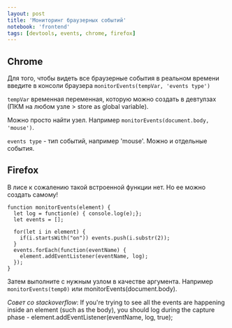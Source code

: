```yaml
---
layout: post
title: 'Мониторинг браузерных событий'
notebook: 'frontend'
tags: [devtools, events, chrome, firefox]
---
```

## Chrome

Для того, чтобы видеть все браузерные события в реальном времени введите в консоли браузера `monitorEvents(tempVar, 'events type')`

`tempVar` временная переменная, которую можно создать в девтулзах (ПКМ на любом узле > store as global variable).

Можно просто найти узел. Например `monitorEvents(document.body, 'mouse')`.

`events type` - тип событий, например 'mouse'. Можно и отдельные события.

## Firefox

В лисе к сожалению такой встроенной функции нет. Но ее можно создать самому! 
```
function monitorEvents(element) {
  let log = function(e) { console.log(e);};
  let events = [];

  for(let i in element) {
    if(i.startsWith("on")) events.push(i.substr(2));
  }
  events.forEach(function(eventName) {
    element.addEventListener(eventName, log);
  });
}
```
Затем выполните с нужным узлом в качестве аргумента. Например `monitorEvents(temp0)` или monitorEvents(document.body).

*Совет со stackoverflow*: If you're trying to see all the events are happening inside an element (such as the body), you should log during the capture phase - element.addEventListener(eventName, log, true);

